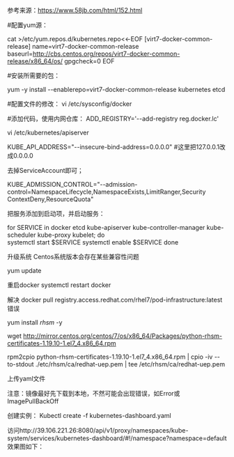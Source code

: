 
参考来源：https://www.58jb.com/html/152.html


#配置yum源：

cat >/etc/yum.repos.d/kubernetes.repo<<-EOF 
[virt7-docker-common-release] 
name=virt7-docker-common-release 
baseurl=http://cbs.centos.org/repos/virt7-docker-common-release/x86_64/os/ 
gpgcheck=0 
EOF

#安装所需要的包：

yum -y install --enablerepo=virt7-docker-common-release kubernetes etcd

#配置文件的修改：
vi /etc/sysconfig/docker

#添加代码，使用内网仓库：
ADD_REGISTRY='--add-registry reg.docker.lc'

vi /etc/kubernetes/apiserver

KUBE_API_ADDRESS="--insecure-bind-address=0.0.0.0"     #这里把127.0.0.1改成0.0.0.0 

去掉ServiceAccount即可；

KUBE_ADMISSION_CONTROL="--admission-control=NamespaceLifecycle,NamespaceExists,LimitRanger,Security 
ContextDeny,ResourceQuota"

把服务添加到启动项，并启动服务：

for SERVICE in docker etcd kube-apiserver kube-controller-manager kube-scheduler kube-proxy kubelet; do  
systemctl start $SERVICE 
    systemctl enable $SERVICE 
done

升级系统 Centos系统版本会存在某些兼容性问题

yum update

重启docker
systemctl restart docker

解决 docker pull registry.access.redhat.com/rhel7/pod-infrastructure:latest错误

yum install *rhsm* -y


wget http://mirror.centos.org/centos/7/os/x86_64/Packages/python-rhsm-certificates-1.19.10-1.el7_4.x86_64.rpm

rpm2cpio python-rhsm-certificates-1.19.10-1.el7_4.x86_64.rpm | cpio -iv --to-stdout ./etc/rhsm/ca/redhat-uep.pem | tee /etc/rhsm/ca/redhat-uep.pem



上传yaml文件



注意：镜像最好先下载到本地，不然可能会出现错误，如Error或ImagePullBackOff




创建实例：
Kubectl create -f kubernetes-dashboard.yaml



访问http://39.106.221.26:8080/api/v1/proxy/namespaces/kube-system/services/kubernetes-dashboard/#!/namespace?namespace=default
效果图如下：


